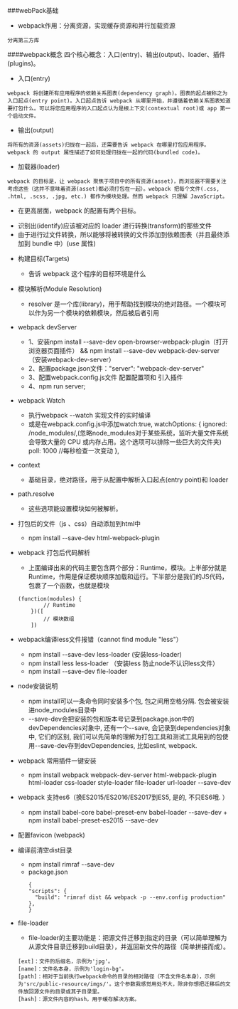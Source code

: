 ###webPack基础
- webpack作用：分离资源，实现缓存资源和并行加载资源
```
分离第三方库
```
####webpack概念
四个核心概念：入口(entry)、输出(output)、loader、插件(plugins)。

- 入口(entry)
```
webpack 将创建所有应用程序的依赖关系图表(dependency graph)。图表的起点被称之为入口起点(entry point)。入口起点告诉 webpack 从哪里开始，并遵循着依赖关系图表知道要打包什么。可以将您应用程序的入口起点认为是根上下文(contextual root)或 app 第一个启动文件。
```

- 输出(output)
```
将所有的资源(assets)归拢在一起后，还需要告诉 webpack 在哪里打包应用程序。webpack 的 output 属性描述了如何处理归拢在一起的代码(bundled code)。
```

- 加载器(loader)
```
webpack 的目标是，让 webpack 聚焦于项目中的所有资源(asset)，而浏览器不需要关注考虑这些（这并不意味着资源(asset)都必须打包在一起）。webpack 把每个文件(.css, .html, .scss, .jpg, etc.) 都作为模块处理。然而 webpack 只理解 JavaScript。
```
-  在更高层面，webpack 的配置有两个目标。
+  识别出(identify)应该被对应的 loader 进行转换(transform)的那些文件
+  由于进行过文件转换，所以能够将被转换的文件添加到依赖图表（并且最终添加到 bundle 中）(use 属性)


- 构建目标(Targets)
    - 告诉 webpack 这个程序的目标环境是什么
    
- 模块解析(Module Resolution)
    - resolver 是一个库(library)，用于帮助找到模块的绝对路径。一个模块可以作为另一个模块的依赖模块，然后被后者引用
    
    
    
    
    
    
- webpack devServer
    + 1、安装npm install --save-dev  open-browser-webpack-plugin（打开浏览器页面插件） && npm install --save-dev webpack-dev-server（安装webpack-dev-server）
    + 2、配置package.json文件："server": "webpack-dev-server"
    + 3、配置webpack.config.js文件 配置配置项和 引入插件
    + 4、npm run server;  
    
    
- webpack Watch
    + 执行webpack --watch 实现文件的实时编译
    + 或是在webpack.config.js中添加watch:true,
    watchOptions: {
            ignored: /node_modules/,(忽略node_modules对于某些系统，监听大量文件系统会导致大量的 CPU 或内存占用。这个选项可以排除一些巨大的文件夹)
            poll: 1000 //每秒检查一次变动
        },
    
    
    
- context
    + 基础目录，绝对路径，用于从配置中解析入口起点(entry point)和 loader
    
- path.resolve
    + 这些选项能设置模块如何被解析。
    
- 打包后的文件（js 、css）自动添加到html中
    + npm install --save-dev html-webpack-plugin
    
    
    
    
    
    
    
- webpack 打包后代码解析
    + 上面编译出来的代码主要包含两个部分：Runtime，模块。上半部分就是Runtime，作用是保证模块顺序加载和运行。下半部分是我们的JS代码，包裹了一个函数，也就是模块
    ```
    (function(modules) {
            // Runtime
        })([
            // 模块数组
        ])
    ```
    
    
    
    
- webpack编译less文件报错（cannot find module "less"）
    + npm install --save-dev less-loader (安装less-loader)
    + npm install less less-loader （安装less 防止node不认识less文件）
    + npm install --save-dev file-loader 
    
    
    
- node安装说明
    + npm install可以一条命令同时安装多个包, 包之间用空格分隔. 包会被安装进node_modules目录中
    + --save-dev会把安装的包和版本号记录到package.json中的devDependencies对象中, 还有一个--save, 会记录到dependencies对象中, 它们的区别, 我们可以先简单的理解为打包工具和测试工具用到的包使用--save-dev存到devDependencies, 比如eslint, webpack.
    
    
- webpack 常用插件一键安装
    + npm install webpack webpack-dev-server html-webpack-plugin html-loader css-loader style-loader file-loader url-loader --save-dev
    
- webpack 支持es6（换ES2015/ES2016/ES2017到ES5, 是的, 不只ES6哦. ）
    + npm install babel-core babel-preset-env babel-loader --save-dev
    +　npm install babel-preset-es2015 --save-dev
    
- 配置favicon (webpack)



- 编译前清空dist目录
    + npm install rimraf --save-dev
    + package.json 
        ```
      {
        "scripts": {
          "build": "rimraf dist && webpack -p --env.config production"
        },
      }
        ```
        
        
- file-loader
    + file-loader的主要功能是：把源文件迁移到指定的目录（可以简单理解为从源文件目录迁移到build目录），并返回新文件的路径（简单拼接而成）。
    ```
    [ext]：文件的后缀名，示例为'jpg'。
    [name]：文件名本身，示例为'login-bg'。
    [path]：相对于当前执行webpack命令的目录的相对路径（不含文件名本身），示例为'src/public-resource/imgs/'。这个参数我感觉用处不大，除非你想把迁移后的文件放回源文件的目录或其子目录里。
    [hash]：源文件内容的hash，用于缓存解决方案。
    ```    
    

    